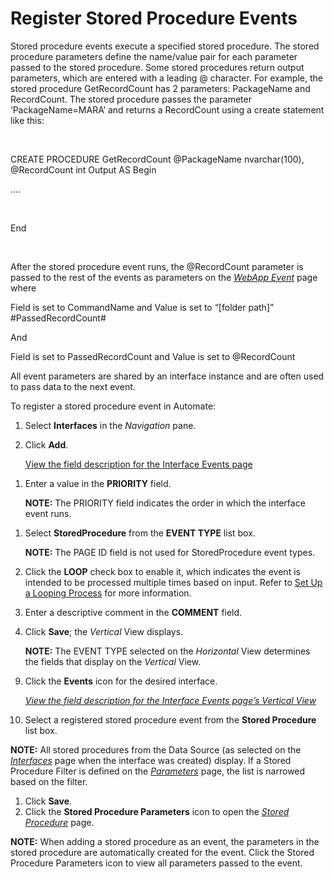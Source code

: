 # Register Stored Procedure Events

Stored procedure events execute a specified stored procedure. The stored
procedure parameters define the name/value pair for each parameter
passed to the stored procedure. Some stored procedures return output
parameters, which are entered with a leading @ character. For example,
the stored procedure GetRecordCount has 2 parameters: PackageName and
RecordCount. The stored procedure passes the parameter
‘PackageName=MARA’ and returns a RecordCount using a create
statement like this:

 

CREATE PROCEDURE GetRecordCount @PackageName nvarchar(100), @RecordCount
int Output AS Begin

….

 

End

 

After the stored procedure event runs, the @RecordCount parameter is
passed to the rest of the events as parameters on the *[WebApp
Event](../Page_Desc/WebApp_Event.htm)* page where

Field is set to CommandName and Value is set to “\[folder path\]”
\#PassedRecordCount\#

And

Field is set to PassedRecordCount and Value is set to @RecordCount

All event parameters are shared by an interface instance and are often
used to pass data to the next event.

To register a stored procedure event in Automate:

1.  Select **Interfaces** in the *Navigation* pane.

2.  Click **Add**.
    
    [View the field description for the Interface Events
    page](../Page_Desc/Interface_Events.htm)

<!-- end list -->

1.  Enter a value in the **PRIORITY** field.
    
    **NOTE:** The PRIORITY field indicates the order in which the
    interface event runs.

<!-- end list -->

1.  Select **StoredProcedure** from the **EVENT TYPE** list box.
    
    **NOTE:** The PAGE ID field is not used for StoredProcedure event
    types.

2.  Click the **LOOP** check box to enable it, which indicates the event
    is intended to be processed multiple times based on input. Refer to
    [Set Up a Looping Process](Set_up_a_Looping_Process.htm) for more
    information.

3.  Enter a descriptive comment in the **COMMENT** field.

4.  Click **Save**; the *Vertical* View displays.
    
    **NOTE:** The EVENT TYPE selected on the *Horizontal* View
    determines the fields that display on the *Vertical* View.

<!-- end list -->

9.  Click the **Events** icon for the desired interface.
    
    *[View the field description for the Interface Events page’s
    Vertical View](../Page_Desc/Interface_Events.htm#InterfaceEventsV)*

10. Select a registered stored procedure event from the **Stored
    Procedure** list box.

**NOTE:** All stored procedures from the Data Source (as selected on the
*[Interfaces](../Page_Desc/Interfaces.htm)* page when the interface was
created) display. If a Stored Procedure Filter is defined on the
*[Parameters](../Page_Desc/Parameters.htm)* page, the list is narrowed
based on the filter.

1.  Click **Save**.
2.  Click the **Stored Procedure Parameters** icon to open the *[Stored
    Procedure](../Page_Desc/Stored_Procedure.htm)* page.

**NOTE:** When adding a stored procedure as an event, the parameters in
the stored procedure are automatically created for the event. Click the
Stored Procedure Parameters icon to view all parameters passed to the
event.
